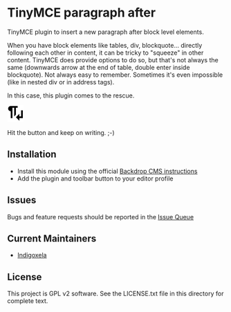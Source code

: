 # TinyMCE paragraph after

TinyMCE plugin to insert a new paragraph after block level elements.

When you have block elements like tables, div, blockquote... directly following
 each other in content, it can be tricky to "squeeze" in other content. TinyMCE
 does provide options to do so, but that's not always the same (downwards arrow
 at the end of table, double enter inside blockquote). Not always easy to
 remember. Sometimes it's even impossible (like in nested div or in address tags).

In this case, this plugin comes to the rescue.

![Button icon of this plugin](https://raw.githubusercontent.com/backdrop-contrib/tinymce_paraafter/1.x-1.x/js/plugins/paraafter/icons/paraafter-icon.svg)

Hit the button and keep on writing. ;-)

## Installation

- Install this module using the official [Backdrop CMS instructions](https://docs.backdropcms.org/documentation/extend-with-modules)
- Add the plugin and toolbar button to your editor profile

## Issues

Bugs and feature requests should be reported in the [Issue Queue](https://github.com/backdrop-contrib/tinymce_paraafter/issues)

## Current Maintainers

- [Indigoxela](https://github.com/indigoxela)

## License

This project is GPL v2 software. See the LICENSE.txt file in this directory for complete text.
